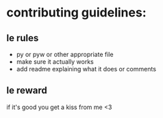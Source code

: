 # contributing guidelines:
## le rules
- py or pyw or other appropriate file
- make sure it actually works
- add readme explaining what it does or comments
## le reward
if it's good you get a kiss from me <3
